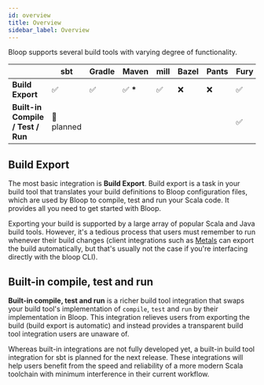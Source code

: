 ```yaml
---
id: overview
title: Overview
sidebar_label: Overview
---
```


Bloop supports several build tools with varying degree of functionality.

|                          | sbt        | Gradle   | Maven    | mill       | Bazel | Pants | Fury |
| ------------------------ | ---------- | -------- | -------- | ---------- | ----- | ----- | ---- |
| **Build Export**         | ✅         | ✅        | ✅ __*__ | ✅         |  ❌    |   ❌  |    ✅   |
| **Built-in Compile / Test / Run** | 📅 planned  |          |          |            |       |       | ✅   |

## Build Export

The most basic integration is **Build Export**. Build export is a task in your build tool that
translates your build definitions to Bloop configuration files, which are used by Bloop to compile,
test and run your Scala code. It provides all you need to get started with Bloop.

Exporting your build is supported by a large array of popular Scala and Java build tools. However,
it's a tedious process that users must remember to run whenever their build changes (client
integrations such as [Metals](https://metals.rocks) can export the build automatically, but that's
usually not the case if you're interfacing directly with the bloop CLI).

## Built-in compile, test and run

**Built-in compile, test and run** is a richer build tool integration that swaps your build tool's
implementation of `compile`, `test` and `run` by their implementation in Bloop. This integration
relieves users from exporting the build (build export is automatic) and instead provides a
transparent build tool integration users are unaware of.

Whereas built-in integrations are not fully developed yet, a built-in build tool integration for sbt
is planned for the next release. These integrations will help users benefit from the speed and
reliability of a more modern Scala toolchain with minimum interference in their current workflow.
